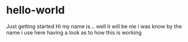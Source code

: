 # hello-world
Just getting started
Hi my name is... well it will be nie i was know by the name i use here
having a look as to how this is working 

